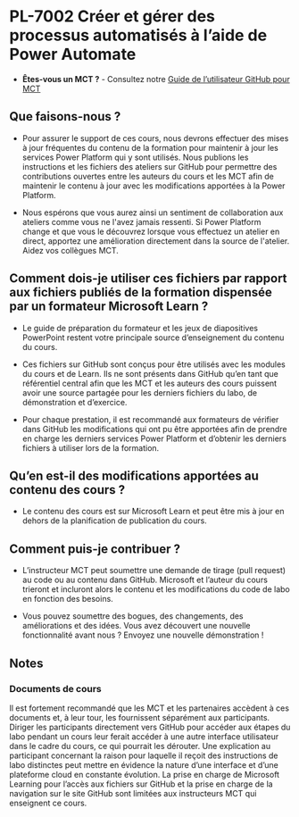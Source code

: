 # PL-7002 Créer et gérer des processus automatisés à l’aide de Power Automate

- **Êtes-vous un MCT ?** - Consultez notre [Guide de l’utilisateur GitHub pour MCT](https://microsoftlearning.github.io/MCT-User-Guide/)

## Que faisons-nous ?

- Pour assurer le support de ces cours, nous devrons effectuer des mises à jour fréquentes du contenu de la formation pour maintenir à jour les services Power Platform qui y sont utilisés.  Nous publions les instructions et les fichiers des ateliers sur GitHub pour permettre des contributions ouvertes entre les auteurs du cours et les MCT afin de maintenir le contenu à jour avec les modifications apportées à la Power Platform.

- Nous espérons que vous aurez ainsi un sentiment de collaboration aux ateliers comme vous ne l'avez jamais ressenti. Si Power Platform change et que vous le découvrez lorsque vous effectuez un atelier en direct, apportez une amélioration directement dans la source de l'atelier. Aidez vos collègues MCT.

## Comment dois-je utiliser ces fichiers par rapport aux fichiers publiés de la formation dispensée par un formateur Microsoft Learn ?

- Le guide de préparation du formateur et les jeux de diapositives PowerPoint restent votre principale source d’enseignement du contenu du cours.

- Ces fichiers sur GitHub sont conçus pour être utilisés avec les modules du cours et de Learn. Ils ne sont présents dans GitHub qu’en tant que référentiel central afin que les MCT et les auteurs des cours puissent avoir une source partagée pour les derniers fichiers du labo, de démonstration et d’exercice.

- Pour chaque prestation, il est recommandé aux formateurs de vérifier dans GitHub les modifications qui ont pu être apportées afin de prendre en charge les derniers services Power Platform et d’obtenir les derniers fichiers à utiliser lors de la formation.

## Qu’en est-il des modifications apportées au contenu des cours ?

- Le contenu des cours est sur Microsoft Learn et peut être mis à jour en dehors de la planification de publication du cours.

## Comment puis-je contribuer ?

- L’instructeur MCT peut soumettre une demande de tirage (pull request) au code ou au contenu dans GitHub. Microsoft et l’auteur du cours trieront et incluront alors le contenu et les modifications du code de labo en fonction des besoins.

- Vous pouvez soumettre des bogues, des changements, des améliorations et des idées. Vous avez découvert une nouvelle fonctionnalité avant nous ? Envoyez une nouvelle démonstration !

## Notes

### Documents de cours

Il est fortement recommandé que les MCT et les partenaires accèdent à ces documents et, à leur tour, les fournissent séparément aux participants. Diriger les participants directement vers GitHub pour accéder aux étapes du labo pendant un cours leur ferait accéder à une autre interface utilisateur dans le cadre du cours, ce qui pourrait les dérouter. Une explication au participant concernant la raison pour laquelle il reçoit des instructions de labo distinctes peut mettre en évidence la nature d’une interface et d’une plateforme cloud en constante évolution. La prise en charge de Microsoft Learning pour l’accès aux fichiers sur GitHub et la prise en charge de la navigation sur le site GitHub sont limitées aux instructeurs MCT qui enseignent ce cours.
